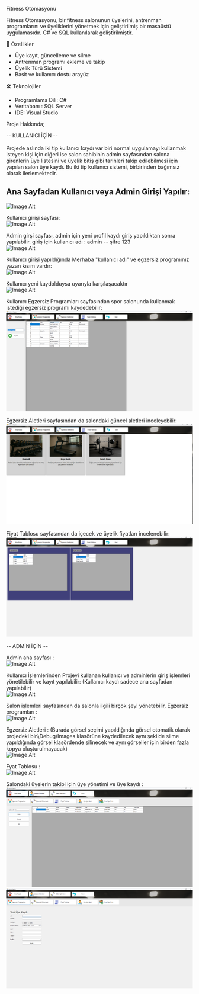 Fitness Otomasyonu

Fitness Otomasyonu, bir fitness salonunun üyelerini, antrenman programlarını ve üyeliklerini yönetmek için geliştirilmiş bir masaüstü uygulamasıdır. C# ve SQL kullanılarak geliştirilmiştir.

📌 Özellikler

- Üye kayıt, güncelleme ve silme
- Antrenman programı ekleme ve takip
- Üyelik Türü Sistemi
- Basit ve kullanıcı dostu arayüz
  
🛠 Teknolojiler

- Programlama Dili: C#
- Veritabanı : SQL Server
- IDE: Visual Studio
  



Proje Hakkında;

-- KULLANICI İÇİN -- <br><br>
Projede aslında iki tip kullanıcı kaydı var biri normal uygulamayı kullanmak isteyen kişi için diğeri ise salon sahibinin admin sayfasından salona girenlerin üye listesini ve üyelik bitiş gibi tarihleri takip edilebilmesi için yapılan salon üye kaydı.
Bu iki tip kullanıcı sistemi, birbirinden bağımsız olarak ilerlemektedir.

## Ana Sayfadan Kullanıcı veya Admin Girişi Yapılır:<br>
![Image Alt](https://github.com/Scapter/Fitness-Otomasyonu/blob/main/proje_g%C3%B6rselleri/anasayfa.png?raw=true) <br>

Kullanıcı girişi sayfası: <br>
![Image Alt](https://github.com/Scapter/Fitness-Otomasyonu/blob/main/proje_g%C3%B6rselleri/loginpage.png?raw=true) <br>

Admin girşi sayfası, admin için yeni profil kaydı giriş yapıldıktan sonra yapılabilir. giriş için kullanıcı adı : admin  --   şifre 123 <br>
![Image Alt](https://github.com/Scapter/Fitness-Otomasyonu/blob/main/proje_g%C3%B6rselleri/adminlogin.png?raw=true) <br>

Kullanıcı girişi yapıldığında Merhaba "kullanıcı adı" ve egzersiz programınız yazan kısım vardır: <br>
![Image Alt](https://github.com/Scapter/Fitness-Otomasyonu/blob/main/proje_g%C3%B6rselleri/kullanicipage.png?raw=true) <br>

Kullanıcı yeni kaydolduysa uyarıyla karşılaşacaktır <br>
![Image Alt](https://github.com/Scapter/Fitness-Otomasyonu/blob/main/proje_g%C3%B6rselleri/programsecin.png?raw=true) <br>

Kullanıcı Egzersiz Programları sayfasından spor salonunda kullanmak istediği egzersiz programı kaydedebilir: <br>
![Image Alt](https://github.com/Scapter/Fitness-Otomasyonu/blob/main/proje_g%C3%B6rselleri/kullan%C4%B1c%C4%B1%20egzersiz.png?raw=true) <br>

Egzersiz Aletleri sayfasından da salondaki güncel aletleri inceleyebilir: <br>
![Image Alt](https://github.com/Scapter/Fitness-Otomasyonu/blob/main/proje_g%C3%B6rselleri/kullan%C4%B1c%C4%B1aletler.png?raw=true) <br>

Fiyat Tablosu sayfasından da içecek ve üyelik fiyatları incelenebilir: <br>
![Image Alt](https://github.com/Scapter/Fitness-Otomasyonu/blob/main/proje_g%C3%B6rselleri/kullan%C4%B1c%C4%B1fiyat.png?raw=true) <br>

-- ADMİN İÇİN --

Admin ana sayfası : <br>
![Image Alt](https://github.com/Scapter/Fitness-Otomasyonu/blob/main/proje_g%C3%B6rselleri/adminpage.png?raw=true) <br>

Kullanıcı İşlemlerinden Projeyi kullanan kullanıcı ve adminlerin giriş işlemleri yönetilebilir ve kayıt yapılabilir: (Kullanıcı kaydı sadece ana sayfadan yapılabilir) <br>
![Image Alt](https://github.com/Scapter/Fitness-Otomasyonu/blob/main/proje_g%C3%B6rselleri/adminyonetimm.png?raw=true) <br>

Salon işlemleri sayfasından da salonla ilgili birçok şeyi yönetebilir, Egzersiz programları : <br>
![Image Alt](https://github.com/Scapter/Fitness-Otomasyonu/blob/main/proje_g%C3%B6rselleri/adminprogram.png?raw=true) <br>

Egzersiz Aletleri : (Burada görsel seçimi yapıldığında görsel otomatik olarak projedeki bin\Debug\Images klasörüne kaydedilecek aynı şekilde silme yapıldığında görsel klasördende silinecek ve aynı görseller için birden fazla kopya oluşturulmayacak) <br>
![Image Alt](https://github.com/Scapter/Fitness-Otomasyonu/blob/main/proje_g%C3%B6rselleri/adminaletler.png?raw=true) <br>

Fyat Tablosu : <br>
![Image Alt](https://github.com/Scapter/Fitness-Otomasyonu/blob/main/proje_g%C3%B6rselleri/adminfiyat.png?raw=true) <br>

Salondaki üyelerin takibi için üye yönetimi ve üye kaydı : <br>
![Image Alt](https://github.com/Scapter/Fitness-Otomasyonu/blob/main/proje_g%C3%B6rselleri/admin%C3%BCyeislem.png?raw=true) <br>
![Image Alt](https://github.com/Scapter/Fitness-Otomasyonu/blob/main/proje_g%C3%B6rselleri/admin%C3%BCyeekle.png?raw=true)


